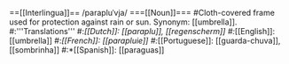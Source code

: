 ==[[Interlingua]]==
/parapluˈvja/
===[[Noun]]===
#Cloth-covered frame used for protection against rain or sun. Synonym: [[umbrella]].
#:'''Translations'''
#:*[[Dutch]]: [[paraplu]], [[regenscherm]]
#:*[[English]]: [[umbrella]]
#:*[[French]]: [[parapluie]]
#:*[[Portuguese]]: [[guarda-chuva]], [[sombrinha]]
#:*[[Spanish]]: [[paraguas]]